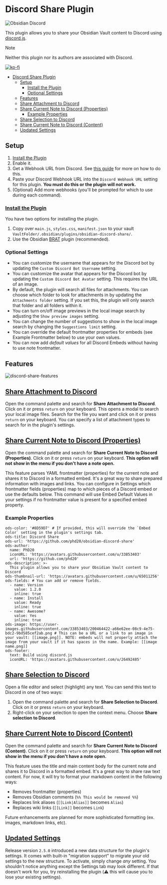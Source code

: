 # Discord Share Plugin

![Obsidian Discord](https://user-images.githubusercontent.com/33853403/200464422-a66e62ee-08c9-4e75-bdc2-9bd585cef2ab.png)

This plugin allows you to share your Obsidian Vault content to Discord using [discord.js](https://discord.js.org/).

> [!NOTE]  
> Neither this plugin nor its authors are associated with Discord. 

[![ko-fi](https://ko-fi.com/img/githubbutton_sm.svg)](https://ko-fi.com/C0C8XS4N)

- [Discord Share Plugin](#discord-share-plugin)
  - [Setup](#setup)
    - [Install the Plugin](#install-the-plugin)
    - [Optional Settings](#optional-settings)
  - [Features](#features)
  - [Share Attachment to Discord](#share-attachment-to-discord)
  - [Share Current Note to Discord (Properties)](#share-current-note-to-discord-properties)
    - [Example Properties](#example-properties)
  - [Share Selection to Discord](#share-selection-to-discord)
  - [Share Current Note to Discord (Content)](#share-current-note-to-discord-content)
  - [Updated Settings](#updated-settings)

## Setup
1. [Install the Plugin](#install-the-plugin)
2. Enable it.
3. Get a Webhook URL from Discord. See [this guide](https://support.discord.com/hc/en-us/articles/228383668-Intro-to-Webhooks) for more on how to do this.
4. Paste your Discord Webhook URL into the `Discord Webhook URL` setting for this plugin. **You must do this or the plugin will not work.**
5. (Optional) Add more webhooks (you'll be prompted for which to use during each command).

### [Install the Plugin](#install-the-plugin)
You have two options for installing the plugin.

1. Copy over `main.js`, `styles.css`, `manifest.json` to your vault `VaultFolder/.obsidian/plugins/obsidian-discord-share/`.
2. Use the Obsidian [BRAT](https://github.com/TfTHacker/obsidian42-brat) plugin (recommended).

### Optional Settings
- You can customize the username that appears for the Discord bot by updating the `Custom Discord Bot Username` setting.
- You can customize the avatar that appears for the Discord bot by updating the `Custom Discord Bot Avatar` setting. This requires the URL of an image.
- By default, the plugin will search all files for attachments. You can choose which folder to look for attachments in by updating the `Attachments folder` setting. If you set this, the plugin will only search that folder and all folders within it.
- You can turn on/off image previews in the local image search by adjusting the `Show preview images` setting.
- You can change the number of suggestions to show in the local image search by changing the `Suggestions limit` setting.
- You can override the default frontmatter properties for embeds (see Example Frontmatter below) to use your own values.
- You can now add *default values* for all Discord Embeds without having to use note frontmatter.

## Features

![discord-share-features](https://user-images.githubusercontent.com/33853403/207925747-a0741053-668e-47a0-bc14-4d1aac17af90.gif)

## [Share Attachment to Discord](#share-attachment-to-discord)

Open the command palette and search for **Share Attachment to Discord**. Click on it or press `return` on your keyboard. This opens a modal to search your local image files. Search for the file you want and click on it or press `return` on your keyboard. You can specify a list of attachment types to search for in the plugin's settings.

## [Share Current Note to Discord (Properties)](#share-current-note-to-discord-properties)

Open the command palette and search for **Share Current Note to Discord (Properties)**. Click on it or press `return` on your keyboard. **This option will not show in the menu if you don't have a note open.**

This feature parses YAML frontmatter (properties) for the current note and shares it to Discord in a formatted embed. It's a great way to share prepared information with images and links. You can configure in Settings which frontmatter fields (properties) map to which pieces of a Discord embed or use the defaults below. This command will use Embed Default Values in your settings if no frontmatter value is present for a specified embed property.

### Example Properties

```
ods-color: '#8D59D7' # If provided, this will override the `Embed Color` setting in the plugin's settings tab. 
ods-title: Discord Share
ods-url: 'https://github.com/phd20/obsidian-discord-share'
ods-author:
  name: PhD20
  iconURL: 'https://avatars.githubusercontent.com/u/33853403'
  url: 'https://github.com/phd20'
ods-description: >-
  This plugin allows you to share your Obsidian Vault content to Discord
ods-thumbnail-url: 'https://avatars.githubusercontent.com/u/65011256'
ods-fields: # You can add or remove fields. 
  - name: Version
    value: 1.2.0
    inline: true
  - name: Install
    value: Ready
    inline: true
  - name: Awesome?
    value: Yes
    inline: true
ods-image: https://user-images.githubusercontent.com/33853403/200464422-a66e62ee-08c9-4e75-bdc2-9bd585cef2ab.png # This can be a URL or a link to an image in your vault: [[image.png]]. NOTE: embeds will not properly attach the image from your vault if it has spaces in the name. Example: [[image name.png]]
ods-footer:
  text: Build using discord.js
  iconURL: 'https://avatars.githubusercontent.com/u/26492485'
```

## [Share Selection to Discord](#share-selection-to-discord)

Open a file editor and select (highlight) any text. You can send this text to Discord in one of two ways:

1. Open the command palette and search for **Share Selection to Discord**. Click on it or press `return` on your keyboard.
2. Right-click on your selection to open the context menu. Choose **Share selection to Discord**.

## [Share Current Note to Discord (Content)](#share-current-note-to-discord-content)

Open the command palette and search for **Share Current Note to Discord (Content)**. Click on it or press `return` on your keyboard. **This option will not show in the menu if you don't have a note open.**

This feature uses the title and main content body for the current note and shares it to Discord in a formatted embed. It's a great way to share raw text content. For now, it will try to format your markdown content in the following ways:

- Removes frontmatter (properties)
- Removes Obsidian comments (`%% This would be removed %%`)
- Replaces link aliases (`[[Link|Alias]]` becomes `Alias`)
- Replaces wiki links (`[[Link]]` becomes `Link`)

Future enhancements are planned for more sophisticated formatting (ex. images, markdown links, etc).

## [Updated Settings](#updated-settings)

Release version `2.5.0` introduced a new data structure for the plugin's settings. It comes with built-in "migration support" to migrate your old settings to the new structure. To activate, simply change *any* setting. You shouldn't notice anything except the Settings tab may look different. If that doesn't work for you, try reinstalling the plugin (⚠️ this will cause you to lose your existing settings).
